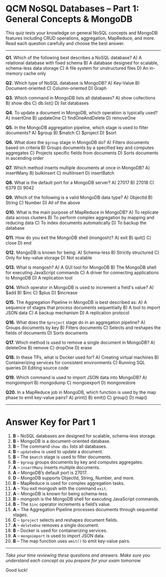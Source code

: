 # QCM NoSQL Databases – Part 1: General Concepts & MongoDB

This quiz tests your knowledge on general NoSQL concepts and MongoDB features including CRUD operations, aggregation, MapReduce, and more.
Read each question carefully and choose the best answer.

---

**Q1.** Which of the following best describes a NoSQL database?
A) A relational database with fixed schema
B) A database designed for scalable, schema-less data storage
C) A file system for unstructured files
D) An in-memory cache only

**Q2.** Which type of NoSQL database is MongoDB?
A) Key-Value
B) Document-oriented
C) Column-oriented
D) Graph

**Q3.** Which command in MongoDB lists all databases?
A) show collections
B) show dbs
C) db.list()
D) list databases

**Q4.** To update a document in MongoDB, which operation is typically used?
A) insertOne
B) updateOne
C) findOneAndDelete
D) removeOne

**Q5.** In the MongoDB aggregation pipeline, which stage is used to filter documents?
A) $group
B) $match
C) $project
D) $sort

**Q6.** What does the `$group` stage in MongoDB do?
A) Filters documents based on criteria
B) Groups documents by a specified key and computes aggregates
C) Projects specific fields from documents
D) Sorts documents in ascending order

**Q7.** Which method inserts multiple documents at once in MongoDB?
A) insertMany
B) bulkInsert
C) multiInsert
D) insertBatch

**Q8.** What is the default port for a MongoDB server?
A) 27017
B) 27018
C) 6379
D) 9042

**Q9.** Which of the following is a valid MongoDB data type?
A) ObjectId
B) String
C) Number
D) All of the above

**Q10.** What is the main purpose of MapReduce in MongoDB?
A) To replicate data across clusters
B) To perform complex aggregation by mapping and reducing data
C) To index documents automatically
D) To backup the database

**Q11.** How do you exit the MongoDB shell (mongosh)?
A) exit
B) quit()
C) close
D) end

**Q12.** MongoDB is known for being:
A) Schema-less
B) Strictly structured
C) Only for key-value storage
D) Not scalable

**Q13.** What is mongosh?
A) A GUI tool for MongoDB
B) The MongoDB shell for executing JavaScript commands
C) A driver for connecting applications to MongoDB
D) A replication tool

**Q14.** Which operator in MongoDB is used to increment a field's value?
A) $add
B) $inc
C) $plus
D) $increase

**Q15.** The Aggregation Pipeline in MongoDB is best described as:
A) A sequence of stages that process documents sequentially
B) A tool to import JSON data
C) A backup mechanism
D) A replication protocol

**Q16.** What does the `$project` stage do in an aggregation pipeline?
A) Groups documents by key
B) Filters documents
C) Selects and reshapes the fields of documents
D) Sorts documents

**Q17.** Which method is used to remove a single document in MongoDB?
A) deleteOne
B) remove
C) dropOne
D) erase

**Q18.** In these TPs, what is Docker used for?
A) Creating virtual machines
B) Containerizing services for consistent environments
C) Running SQL queries
D) Editing source code

**Q19.** Which command is used to import JSON data into MongoDB?
A) mongoimport
B) mongodump
C) mongoexport
D) mongorestore

**Q20.** In a MapReduce job in MongoDB, which function is used by the map phase to emit key-value pairs?
A) print()
B) emit()
C) group()
D) map()

---

# Answer Key for Part 1

1. **B** – NoSQL databases are designed for scalable, schema-less storage.
2. **B** – MongoDB is a document-oriented database.
3. **B** – The command `show dbs` lists all databases.
4. **B** – `updateOne` is used to update a document.
5. **B** – The `$match` stage is used to filter documents.
6. **B** – `$group` groups documents by key and computes aggregates.
7. **A** – `insertMany` inserts multiple documents.
8. **A** – MongoDB’s default port is 27017.
9. **D** – MongoDB supports ObjectId, String, Number, and more.
10. **B** – MapReduce is used for complex aggregation tasks.
11. **A** – You exit mongosh with the command `exit`.
12. **A** – MongoDB is known for being schema-less.
13. **B** – mongosh is the MongoDB shell for executing JavaScript commands.
14. **B** – The `$inc` operator increments a field’s value.
15. **A** – The Aggregation Pipeline processes documents through sequential stages.
16. **C** – `$project` selects and reshapes document fields.
17. **A** – `deleteOne` removes a single document.
18. **B** – Docker is used for containerizing services.
19. **A** – `mongoimport` is used to import JSON data.
20. **B** – The map function uses `emit()` to emit key-value pairs.

---

_Take your time reviewing these questions and answers. Make sure you understand each concept as you prepare for your exam tomorrow._

Good luck!
